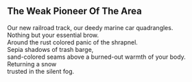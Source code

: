 The Weak Pioneer Of The Area
----------------------------
Our new railroad track, our deedy marine car quadrangles.  
Nothing but your essential brow.  
Around the rust colored panic of the shrapnel.  
Sepia shadows of trash barge,  
sand-colored seams above a burned-out warmth of your body.  
Returning a snow  
trusted in the silent fog.  
